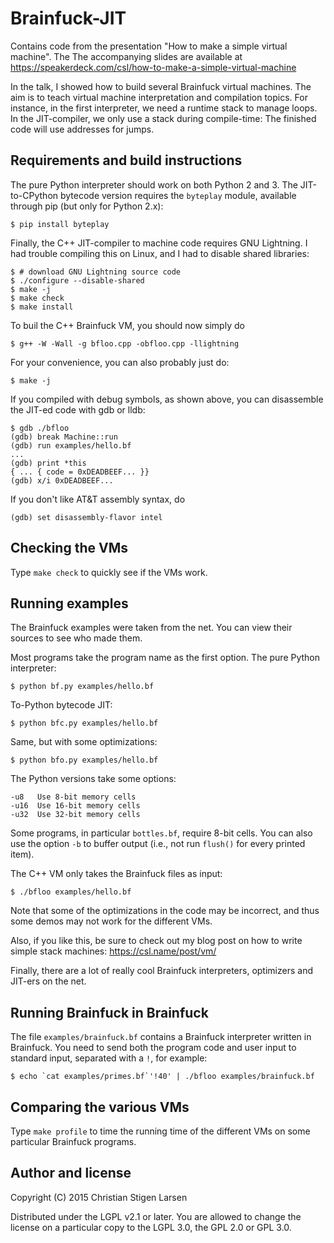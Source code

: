 Brainfuck-JIT
=============

Contains code from the presentation "How to make a simple virtual machine". The
The accompanying slides are available at
https://speakerdeck.com/csl/how-to-make-a-simple-virtual-machine

In the talk, I showed how to build several Brainfuck virtual machines.  The aim
is to teach virtual machine interpretation and compilation topics. For
instance, in the first interpreter, we need a runtime stack to manage loops. In
the JIT-compiler, we only use a stack during compile-time: The finished code
will use addresses for jumps.

Requirements and build instructions
-----------------------------------

The pure Python interpreter should work on both Python 2 and 3. The
JIT-to-CPython bytecode version requires the `byteplay` module, available
through pip (but only for Python 2.x):

    $ pip install byteplay

Finally, the C++ JIT-compiler to machine code requires GNU Lightning. I had
trouble compiling this on Linux, and I had to disable shared libraries:

    $ # download GNU Lightning source code
    $ ./configure --disable-shared
    $ make -j
    $ make check
    $ make install

To buil the C++ Brainfuck VM, you should now simply do

    $ g++ -W -Wall -g bfloo.cpp -obfloo.cpp -llightning

For your convenience, you can also probably just do:

    $ make -j

If you compiled with debug symbols, as shown above, you can disassemble the
JIT-ed code with gdb or lldb:

    $ gdb ./bfloo
    (gdb) break Machine::run
    (gdb) run examples/hello.bf
    ...
    (gdb) print *this
    { ... { code = 0xDEADBEEF... }}
    (gdb) x/i 0xDEADBEEF...

If you don't like AT&T assembly syntax, do

    (gdb) set disassembly-flavor intel

Checking the VMs
----------------

Type `make check` to quickly see if the VMs work.

Running examples
----------------

The Brainfuck examples were taken from the net. You can view their sources to
see who made them.

Most programs take the program name as the first option. The pure Python
interpreter:

    $ python bf.py examples/hello.bf

To-Python bytecode JIT:

    $ python bfc.py examples/hello.bf

Same, but with some optimizations:

    $ python bfo.py examples/hello.bf

The Python versions take some options:

    -u8   Use 8-bit memory cells
    -u16  Use 16-bit memory cells
    -u32  Use 32-bit memory cells

Some programs, in particular `bottles.bf`, require 8-bit cells.  You can also
use the option `-b` to buffer output (i.e., not run `flush()` for every printed
item).

The C++ VM only takes the Brainfuck files as input:

    $ ./bfloo examples/hello.bf

Note that some of the optimizations in the code may be incorrect, and thus some
demos may not work for the different VMs.

Also, if you like this, be sure to check out my blog post on how to write
simple stack machines: https://csl.name/post/vm/

Finally, there are a lot of really cool Brainfuck interpreters, optimizers and
JIT-ers on the net.

Running Brainfuck in Brainfuck
------------------------------

The file `examples/brainfuck.bf` contains a Brainfuck interpreter written in
Brainfuck.  You need to send both the program code and user input to standard
input, separated with a `!`, for example:

    $ echo `cat examples/primes.bf`'!40' | ./bfloo examples/brainfuck.bf

Comparing the various VMs
-------------------------

Type `make profile` to time the running time of the different VMs on some
particular Brainfuck programs.

Author and license
------------------
Copyright (C) 2015 Christian Stigen Larsen  

Distributed under the LGPL v2.1 or later. You are allowed to change the license
on a particular copy to the LGPL 3.0, the GPL 2.0 or GPL 3.0.
